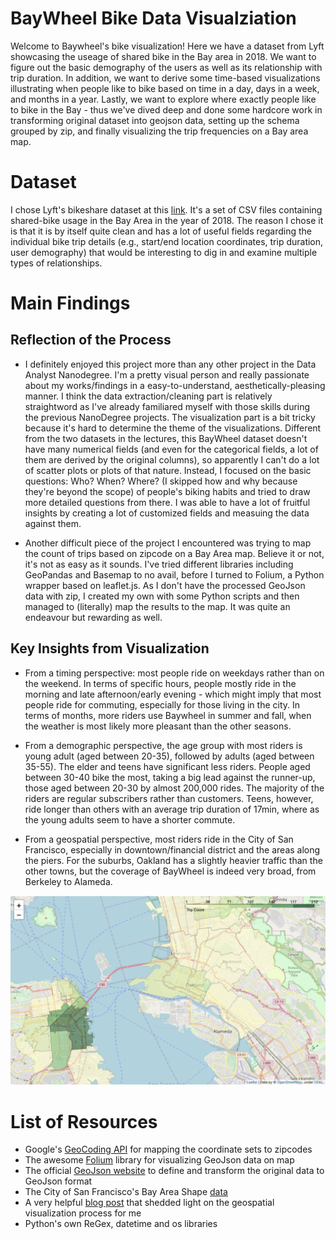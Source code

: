 
# BayWheel Bike Data Visualziation

Welcome to Baywheel's bike visualization! Here we have a dataset from Lyft showcasing the useage of shared bike in the Bay area in 2018. We want to figure out the basic demography of the users as well as its relationship with trip duration. In addition, we want to derive some time-based visualizations illustrating when people like to bike based on time in a day, days in a week, and months in a year. Lastly, we want to explore where exactly people like to bike in the Bay - thus we've dived deep and done some hardcore work in transforming original dataset into geojson data, setting up the schema grouped by zip, and finally visualizing the trip frequencies on a Bay area map. 

# Dataset

I chose Lyft's bikeshare dataset at this [link](https://www.lyft.com/bikes/bay-wheels/system-data). It's a set of CSV files containing shared-bike usage in the Bay Area in the year of 2018. The reason I chose it is that it is by itself quite clean and has a lot of useful fields regarding the individual bike trip details (e.g., start/end location coordinates, trip duration, user demography) that would be interesting to dig in and examine multiple types of relationships.

# Main Findings

## Reflection of the Process

- I definitely enjoyed this project more than any other project in the Data Analyst Nanodegree. I'm a pretty visual person and really passionate about my works/findings in a easy-to-understand, aesthetically-pleasing manner. I think the data extraction/cleaning part is relatively straightword as I've already familiared myself with those skills during the previous NanoDegree projects. The visualization part is a bit tricky because it's hard to determine the theme of the visualizations. Different from the two datasets in the lectures, this BayWheel dataset doesn't have many numerical fields (and even for the categorical fields, a lot of them are derived by the original columns), so apparently I can't do a lot of scatter plots or plots of that nature. Instead, I focused on the basic questions: Who? When? Where? (I skipped how and why because they're beyond the scope) of people's biking habits and tried to draw more detailed questions from there. I was able to have a lot of fruitful insights by creating a lot of customized fields and measuing the data against them.

- Another difficult piece of the project I encountered was trying to map the count of trips based on zipcode on a Bay Area map. Believe it or not, it's not as easy as it sounds. I've tried different libraries including GeoPandas and Basemap to no avail, before I turned to Folium, a Python wrapper based on leaflet.js. As I don't have the processed GeoJson data with zip, I created my own with some Python scripts and then managed to (literally) map the results to the map. It was quite an endeavour but rewarding as well.

## Key Insights from Visualization

- From a timing perspective: most people ride on weekdays rather than on the weekend. In terms of specific hours, people mostly ride in the morning and late afternoon/early evening - which might imply that most people ride for commuting, especially for those living in the city. In terms of months, more riders use Baywheel in summer and fall, when the weather is most likely more pleasant than the other seasons. 

- From a demographic perspective, the age group with most riders is young adult (aged between 20-35), followed by adults (aged between 35-55). The elder and teens have significant less riders. People aged between 30-40 bike the most, taking a big lead against the runner-up, those aged between 20-30 by almost 200,000 rides. The majority of the riders are regular subscribers rather than customers. Teens, however, ride longer than others with an average trip duration of 17min, where as the young adults seem to have a shorter commute.

- From a geospatial perspective, most riders ride in the City of San Francisco, especially in downtown/financial district and the areas along the piers. For the suburbs, Oakland has a slightly heavier traffic than the other towns, but the coverage of BayWheel is indeed very broad, from Berkeley to Alameda.

![map](layered_map.png)

# List of Resources

- Google's [GeoCoding API](https://developers.google.com/maps/documentation/geocoding) for mapping the coordinate sets to zipcodes
- The awesome [Folium](https://python-visualization.github.io/folium/) library for visualizing GeoJson data on map
- The official [GeoJson website](http://geojson.io) to define and transform the original data to GeoJson format
- The City of San Francisco's Bay Area Shape [data](https://data.sfgov.org/Geographic-Locations-and-Boundaries/Bay-Area-ZIP-Codes/u5j3-svi6)
- A very helpful [blog post](https://medium.com/@sosterburg/mapping-data-with-folium-356f0d6f88a9) that shedded light on the geospatial visualization process for me 
- Python's own ReGex, datetime and os libraries